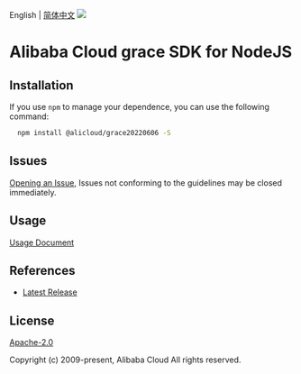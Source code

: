 English | [简体中文](README-CN.md)
![](https://aliyunsdk-pages.alicdn.com/icons/AlibabaCloud.svg)

# Alibaba Cloud grace SDK for NodeJS

## Installation
If you use `npm` to manage your dependence, you can use the following command:

```sh
  npm install @alicloud/grace20220606 -S
```

## Issues
[Opening an Issue](https://github.com/aliyun/alibabacloud-typescript-sdk/issues/new), Issues not conforming to the guidelines may be closed immediately.

## Usage
[Usage Document](https://github.com/aliyun/alibabacloud-typescript-sdk/blob/master/docs/Usage-EN.md#quick-examples)

## References
* [Latest Release](https://github.com/aliyun/alibabacloud-typescript-sdk/)

## License
[Apache-2.0](http://www.apache.org/licenses/LICENSE-2.0)

Copyright (c) 2009-present, Alibaba Cloud All rights reserved.
